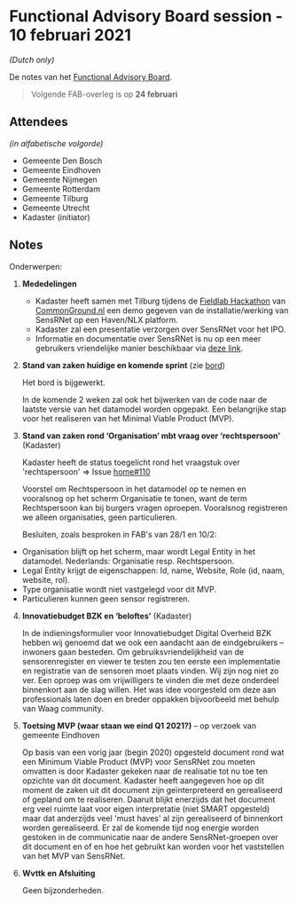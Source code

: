 # Functional Advisory Board session - 10 februari 2021

_(Dutch only)_

De notes van het [Functional Advisory Board](../docs/FAB.md).

> Volgende FAB-overleg is op **24 februari**

## Attendees

_(in alfabetische volgorde)_

- Gemeente Den Bosch
- Gemeente Eindhoven
- Gemeente Nijmegen
- Gemeente Rotterdam
- Gemeente Tilburg
- Gemeente Utrecht
- Kadaster (initiator)

## Notes

Onderwerpen:

1. **Mededelingen**
   - Kadaster heeft samen met Tilburg tijdens de [Fieldlab Hackathon](https://commonground.nl/events/view/9593be7b-c4d8-430e-a573-d99d6c3c2c6e/fieldlab-l-hackathon-common-ground-in-de-praktijk) van [CommonGround.nl](https://commonground.nl/) een demo gegeven van de installatie/werking van SensRNet op een Haven/NLX platform.
   - Kadaster zal een presentatie verzorgen over SensRNet voor het IPO. 
   - Informatie en documentatie over SensRNet is nu op een meer gebruikers vriendelijke manier beschikbaar via [deze link](https://kadaster-labs.github.io/sensrnet-home/).
   
2. **Stand van zaken huidige en komende sprint** (zie [bord](https://github.com/orgs/kadaster-labs/projects/1))
   
   Het bord is bijgewerkt.
   
   In de komende 2 weken zal ook het bijwerken van de code naar de laatste versie van het datamodel worden opgepakt. Een belangrijke stap voor het realiseren van het Minimal Viable Product (MVP).

3. **Stand van zaken rond ‘Organisation’ mbt vraag over ‘rechtspersoon’** (Kadaster)
   
   Kadaster heeft de status toegelicht rond het vraagstuk over 'rechtspersoon' => Issue [home#110](https://github.com/kadaster-labs/sensrnet-home/issues/110)
   
   Voorstel om Rechtspersoon in het datamodel op te nemen en vooralsnog op het scherm Organisatie te tonen, want de term Rechtspersoon kan bij burgers vragen oproepen. Vooralsnog registreren we alleen organisaties, geen particulieren.
   
   Besluiten, zoals besproken in FAB's van 28/1 en 10/2:

- Organisation blijft op het scherm, maar wordt Legal Entity in het datamodel. Nederlands: Organisatie resp. Rechtspersoon.
- Legal Entity krijgt de eigenschappen: Id, name, Website, Role (id, naam, website, rol).
- Type organisatie wordt niet vastgelegd voor dit MVP.
- Particulieren kunnen geen sensor registreren.

4. **Innovatiebudget BZK en ‘beloftes’** (Kadaster)
   
   In de indieningsformulier voor Innovatiebudget Digital Overheid BZK hebben wij genoemd dat we ook een aandacht aan de eindgebruikers – inwoners gaan besteden. Om gebruiksvriendelijkheid van de sensorenregister en viewer te testen zou ten eerste een implementatie en registratie van de sensoren moet plaats vinden. Wij zijn nog niet zo ver. Een oproep was om vrijwilligers te vinden die met deze onderdeel binnenkort aan de slag willen. Het was idee voorgesteld om deze aan professionals laten doen en breder oppakken bijvoorbeeld met behulp van Waag community. 

5. **Toetsing MVP (waar staan we eind Q1 2021?)** – op verzoek van gemeente Eindhoven
   
   Op basis van een vorig jaar (begin 2020) opgesteld document rond wat een Minimum Viable Product (MVP) voor SensRNet zou moeten omvatten is door Kadaster gekeken naar de realisatie tot nu toe ten opzichte van dit document. Kadaster heeft aangegeven hoe op dit moment de zaken uit dit document zijn geïnterpreteerd en gerealiseerd of gepland om te realiseren. Daaruit blijkt enerzijds dat het document erg veel ruimte laat voor eigen interpretatie (niet SMART opgesteld) maar dat anderzijds veel 'must haves' al zijn gerealiseerd of binnenkort worden gerealiseerd.
   Er zal de komende tijd nog energie worden gestoken in de communicatie naar de andere SensRNet-groepen over dit document en of en hoe het gebruikt kan worden voor het vaststellen van het MVP van SensRNet.

6. **Wvttk en Afsluiting**
   
   Geen bijzonderheden.




